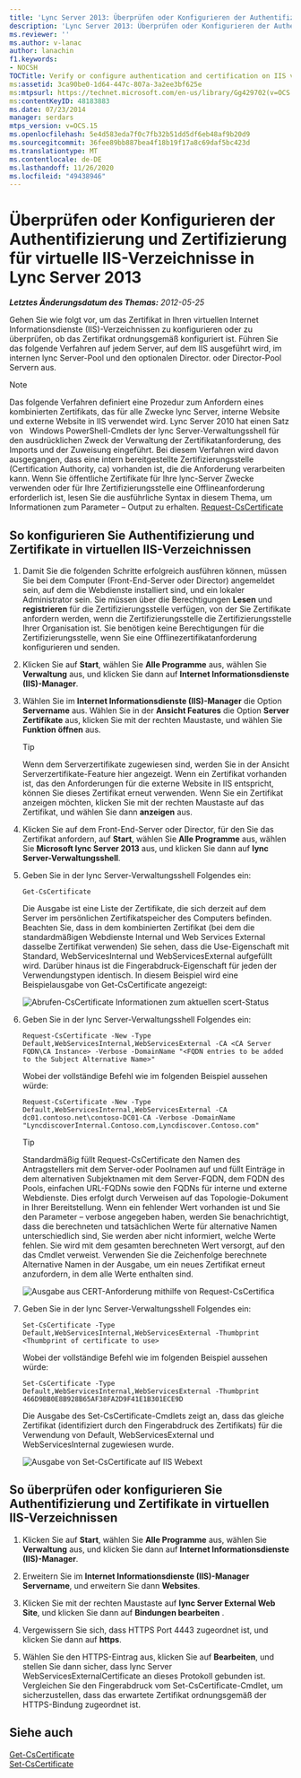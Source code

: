```yaml
---
title: 'Lync Server 2013: Überprüfen oder Konfigurieren der Authentifizierung und Zertifizierung für virtuelle IIS-Verzeichnisse'
description: 'Lync Server 2013: Überprüfen oder Konfigurieren der Authentifizierung und Zertifizierung in virtuellen IIS-Verzeichnissen.'
ms.reviewer: ''
ms.author: v-lanac
author: lanachin
f1.keywords:
- NOCSH
TOCTitle: Verify or configure authentication and certification on IIS virtual directories
ms:assetid: 3ca90be0-1d64-447c-807a-3a2ee3bf625e
ms:mtpsurl: https://technet.microsoft.com/en-us/library/Gg429702(v=OCS.15)
ms:contentKeyID: 48183883
ms.date: 07/23/2014
manager: serdars
mtps_version: v=OCS.15
ms.openlocfilehash: 5e4d583eda7f0c7fb32b51dd5df6eb48af9b20d9
ms.sourcegitcommit: 36fee89bb887bea4f18b19f17a8c69daf5bc423d
ms.translationtype: MT
ms.contentlocale: de-DE
ms.lasthandoff: 11/26/2020
ms.locfileid: "49438946"
---
```

# <a name="verify-or-configure-authentication-and-certification-on-iis-virtual-directories-in-lync-server-2013"></a>Überprüfen oder Konfigurieren der Authentifizierung und Zertifizierung für virtuelle IIS-Verzeichnisse in Lync Server 2013

<div data-xmlns="http://www.w3.org/1999/xhtml">

<div class="topic" data-xmlns="http://www.w3.org/1999/xhtml" data-msxsl="urn:schemas-microsoft-com:xslt" data-cs="https://msdn.microsoft.com/">

<div data-asp="https://msdn2.microsoft.com/asp">



</div>

<div id="mainSection">

<div id="mainBody">

<span> </span>

_**Letztes Änderungsdatum des Themas:** 2012-05-25_

Gehen Sie wie folgt vor, um das Zertifikat in Ihren virtuellen Internet Informationsdienste (IIS)-Verzeichnissen zu konfigurieren oder zu überprüfen, ob das Zertifikat ordnungsgemäß konfiguriert ist. Führen Sie das folgende Verfahren auf jedem Server, auf dem IIS ausgeführt wird, im internen lync Server-Pool und den optionalen Director. oder Director-Pool Servern aus.

<div>


> [!NOTE]  
> Das folgende Verfahren definiert eine Prozedur zum Anfordern eines kombinierten Zertifikats, das für alle Zwecke lync Server, interne Website und externe Website in IIS verwendet wird. Lync Server 2010 hat einen Satz von &nbsp; Windows PowerShell-Cmdlets der lync Server-Verwaltungsshell für den ausdrücklichen Zweck der Verwaltung der Zertifikatanforderung, des Imports und der Zuweisung eingeführt. Bei diesem Verfahren wird davon ausgegangen, dass eine intern bereitgestellte Zertifizierungsstelle (Certification Authority, ca) vorhanden ist, die die Anforderung verarbeiten kann. Wenn Sie öffentliche Zertifikate für Ihre lync-Server Zwecke verwenden oder für Ihre Zertifizierungsstelle eine Offlineanforderung erforderlich ist, lesen Sie die ausführliche Syntax in diesem Thema, um Informationen zum Parameter – Output zu erhalten. <A href="https://docs.microsoft.com/powershell/module/skype/Request-CsCertificate">Request-CsCertificate</A>



</div>

<div>

## <a name="to-configure-authentication-and-certificates-on-iis-virtual-directories"></a>So konfigurieren Sie Authentifizierung und Zertifikate in virtuellen IIS-Verzeichnissen

1.  Damit Sie die folgenden Schritte erfolgreich ausführen können, müssen Sie bei dem Computer (Front-End-Server oder Director) angemeldet sein, auf dem die Webdienste installiert sind, und ein lokaler Administrator sein. Sie müssen über die Berechtigungen **Lesen** und **registrieren** für die Zertifizierungsstelle verfügen, von der Sie Zertifikate anfordern werden, wenn die Zertifizierungsstelle die Zertifizierungsstelle Ihrer Organisation ist. Sie benötigen keine Berechtigungen für die Zertifizierungsstelle, wenn Sie eine Offlinezertifikatanforderung konfigurieren und senden.

2.  Klicken Sie auf **Start**, wählen Sie **Alle Programme** aus, wählen Sie **Verwaltung** aus, und klicken Sie dann auf **Internet Informationsdienste (IIS)-Manager**.

3.  Wählen Sie im **Internet Informationsdienste (IIS)-Manager** die Option **Servername** aus. Wählen Sie in der **Ansicht Features** die Option **Server Zertifikate** aus, klicken Sie mit der rechten Maustaste, und wählen Sie **Funktion öffnen** aus.
    
    <div>
    

    > [!TIP]  
    > Wenn dem Serverzertifikate zugewiesen sind, werden Sie in der Ansicht Serverzertifikate-Feature hier angezeigt. Wenn ein Zertifikat vorhanden ist, das den Anforderungen für die externe Website in IIS entspricht, können Sie dieses Zertifikat erneut verwenden. Wenn Sie ein Zertifikat anzeigen möchten, klicken Sie mit der rechten Maustaste auf das Zertifikat, und wählen Sie dann <STRONG>anzeigen</STRONG> aus.

    
    </div>

4.  Klicken Sie auf dem Front-End-Server oder Director, für den Sie das Zertifikat anfordern, auf **Start**, wählen Sie **Alle Programme** aus, wählen Sie **Microsoft lync Server 2013** aus, und klicken Sie dann auf **lync Server-Verwaltungsshell**.

5.  Geben Sie in der lync Server-Verwaltungsshell Folgendes ein:
    
        Get-CsCertificate
    
    Die Ausgabe ist eine Liste der Zertifikate, die sich derzeit auf dem Server im persönlichen Zertifikatspeicher des Computers befinden. Beachten Sie, dass in dem kombinierten Zertifikat (bei dem die standardmäßigen Webdienste Internal und Web Services External dasselbe Zertifikat verwenden) Sie sehen, dass die Use-Eigenschaft mit Standard, WebServicesInternal und WebServicesExternal aufgefüllt wird. Darüber hinaus ist die Fingerabdruck-Eigenschaft für jeden der Verwendungstypen identisch. In diesem Beispiel wird eine Beispielausgabe von Get-CsCertificate angezeigt:
    
    ![Abrufen-CsCertificate Informationen zum aktuellen scert-Status](images/Gg429702.664f6326-6cd5-48e2-8235-fc3950ea43b4(OCS.15).jpg "Get-CsCertificate Informationen zum aktuellen scert-Status")

6.  Geben Sie in der lync Server-Verwaltungsshell Folgendes ein:
    
        Request-CsCertificate -New -Type Default,WebServicesInternal,WebServicesExternal -CA <CA Server FQDN\CA Instance> -Verbose -DomainName "<FQDN entries to be added to the Subject Alternative Name>"
    
    Wobei der vollständige Befehl wie im folgenden Beispiel aussehen würde:
    
        Request-CsCertificate -New -Type Default,WebServicesInternal,WebServicesExternal -CA dc01.contoso.net\contoso-DC01-CA -Verbose -DomainName "LyncdiscoverInternal.Contoso.com,Lyncdiscover.Contoso.com"
    
    <div>
    

    > [!TIP]  
    > Standardmäßig füllt Request-CsCertificate den Namen des Antragstellers mit dem Server-oder Poolnamen auf und füllt Einträge in dem alternativen Subjektnamen mit dem Server-FQDN, dem FQDN des Pools, einfachen URL-FQDNs sowie den FQDNs für interne und externe Webdienste. Dies erfolgt durch Verweisen auf das Topologie-Dokument in Ihrer Bereitstellung. Wenn ein fehlender Wert vorhanden ist und Sie den Parameter – verbose angegeben haben, werden Sie benachrichtigt, dass die berechneten und tatsächlichen Werte für alternative Namen unterschiedlich sind, Sie werden aber nicht informiert, welche Werte fehlen. Sie wird mit dem gesamten berechneten Wert versorgt, auf den das Cmdlet verweist. Verwenden Sie die Zeichenfolge berechnete Alternative Namen in der Ausgabe, um ein neues Zertifikat erneut anzufordern, in dem alle Werte enthalten sind.

    
    </div>
    
    ![Ausgabe aus CERT-Anforderung mithilfe von Request-CsCertifica](images/Gg429702.9e59a657-fa75-4454-8fd3-57c81e829f7b(OCS.15).jpg "Ausgabe aus CERT-Anforderung mit Request-CsCertifica")

7.  Geben Sie in der lync Server-Verwaltungsshell Folgendes ein:
    
        Set-CsCertificate -Type Default,WebServicesInternal,WebServicesExternal -Thumbprint <Thumbprint of certificate to use>
    
    Wobei der vollständige Befehl wie im folgenden Beispiel aussehen würde:
    
        Set-CsCertificate -Type Default,WebServicesInternal,WebServicesExternal -Thumbprint 466D9BB0E8B928B65AF38FA2D9F41E1B301ECE9D
    
    Die Ausgabe des Set-CsCertificate-Cmdlets zeigt an, dass das gleiche Zertifikat (identifiziert durch den Fingerabdruck des Zertifikats) für die Verwendung von Default, WebServicesExternal und WebServicesInternal zugewiesen wurde.
    
    ![Ausgabe von Set-CsCertificate auf IIS Webext](images/Gg429702.dd451c9d-7b49-4408-8071-c868cb1e678c(OCS.15).jpg "Ausgabe von Set-CsCertificate auf IIS Webext")

</div>

<div>

## <a name="to-verify-or-configure-authentication-and-certificates-on-iis-virtual-directories"></a>So überprüfen oder konfigurieren Sie Authentifizierung und Zertifikate in virtuellen IIS-Verzeichnissen

1.  Klicken Sie auf **Start**, wählen Sie **Alle Programme** aus, wählen Sie **Verwaltung** aus, und klicken Sie dann auf **Internet Informationsdienste (IIS)-Manager**.

2.  Erweitern Sie im **Internet Informationsdienste (IIS)-Manager** **Servername**, und erweitern Sie dann **Websites**.

3.  Klicken Sie mit der rechten Maustaste auf **lync Server External Web Site**, und klicken Sie dann auf **Bindungen bearbeiten** .

4.  Vergewissern Sie sich, dass HTTPS Port 4443 zugeordnet ist, und klicken Sie dann auf **https**.

5.  Wählen Sie den HTTPS-Eintrag aus, klicken Sie auf **Bearbeiten**, und stellen Sie dann sicher, dass lync Server WebServicesExternalCertificate an dieses Protokoll gebunden ist. Vergleichen Sie den Fingerabdruck vom Set-CsCertificate-Cmdlet, um sicherzustellen, dass das erwartete Zertifikat ordnungsgemäß der HTTPS-Bindung zugeordnet ist.

</div>

<div>

## <a name="see-also"></a>Siehe auch


[Get-CsCertificate](https://docs.microsoft.com/powershell/module/skype/Get-CsCertificate)  
[Set-CsCertificate](https://docs.microsoft.com/powershell/module/skype/Set-CsCertificate)  
  

</div>

</div>

<span> </span>

</div>

</div>

</div>

